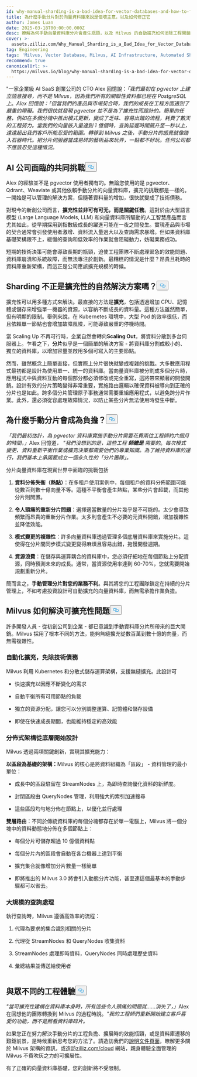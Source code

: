 ```yaml
---
id: why-manual-sharding-is-a-bad-idea-for-vector-databases-and-how-to-fix-it.md
title: 為什麼手動分片對於向量資料庫來說是個壞主意，以及如何修正它
author: James Luan
date: 2025-03-18T00:00:00.000Z
desc: 瞭解為何手動向量資料庫分片會產生瓶頸，以及 Milvus 的自動擴充如何消除工程開銷，實現無縫成長。
cover: >-
  assets.zilliz.com/Why_Manual_Sharding_is_a_Bad_Idea_for_Vector_Database_And_How_to_Fix_It_300b84a4d9.png
tag: Engineering
tags: 'Milvus, Vector Database, Milvus, AI Infrastructure, Automated Sharding'
recommend: true
canonicalUrl: >-
  https://milvus.io/blog/why-manual-sharding-is-a-bad-idea-for-vector-databases-and-how-to-fix-it.md
---
```

<p>"一家企業級 AI SaaS 創業公司的 CTO Alex 回憶說：<em>「我們最初在 pgvector 上建立語意搜尋，而不是 Milvus，因為我們所有的關聯性資料都已經在 PostgreSQL 上</em>。<em>Alex 回憶說：「但當我們的產品與市場契合時，我們的成長在工程方面遇到了嚴重的障礙。我們很快就發現 pgvector 並不是為了擴充性而設計的。簡單的任務，例如在多個分塊中推出模式更新，變成了乏味、容易出錯的流程，耗費了數天的工程努力。當我們的向量嵌入量達到 1 億個時，查詢延遲時間飆升至一秒以上，遠遠超出我們客戶所能忍受的範圍。轉移到 Milvus 之後，手動分片的感覺就像踏入石器時代。把分片伺服器當成易碎的藝術品來玩弄，一點都不好玩。任何公司都不應該忍受這種情況。</em></p>
<h2 id="A-Common-Challenge-for-AI-Companies" class="common-anchor-header">AI 公司面臨的共同挑戰<button data-href="#A-Common-Challenge-for-AI-Companies" class="anchor-icon" translate="no">
      <svg translate="no"
        aria-hidden="true"
        focusable="false"
        height="20"
        version="1.1"
        viewBox="0 0 16 16"
        width="16"
      >
        <path
          fill="#0092E4"
          fill-rule="evenodd"
          d="M4 9h1v1H4c-1.5 0-3-1.69-3-3.5S2.55 3 4 3h4c1.45 0 3 1.69 3 3.5 0 1.41-.91 2.72-2 3.25V8.59c.58-.45 1-1.27 1-2.09C10 5.22 8.98 4 8 4H4c-.98 0-2 1.22-2 2.5S3 9 4 9zm9-3h-1v1h1c1 0 2 1.22 2 2.5S13.98 12 13 12H9c-.98 0-2-1.22-2-2.5 0-.83.42-1.64 1-2.09V6.25c-1.09.53-2 1.84-2 3.25C6 11.31 7.55 13 9 13h4c1.45 0 3-1.69 3-3.5S14.5 6 13 6z"
        ></path>
      </svg>
    </button></h2><p>Alex 的經驗並不是 pgvector 使用者獨有的。無論您使用的是 pgvector、Qdrant、Weaviate 或其他依賴手動分片的向量資料庫，擴充的挑戰都是一樣的。一開始是可以管理的解決方案，但隨著資料量的增加，很快就變成了技術債務。</p>
<p>對現今的新創公司而言，<strong>擴充性並非可有可无，而是關鍵任務</strong>。這對於由大型語言模型 (Large Language Models, LLM) 和向量資料庫所驅動的人工智慧產品而言尤其如此，從早期採用到指數級成長的躍進可能在一夜之間發生。實現產品與市場的契合通常會引發使用者激增、資料流入量過大以及查詢需求暴增。但如果資料庫基礎架構跟不上，緩慢的查詢和低效率的作業就會阻礙動力，妨礙業務成功。</p>
<p>短期的技術決策可能會導致長期的瓶頸，迫使工程團隊不斷處理緊急的效能問題、資料庫崩潰和系統故障，而無法專注於創新。最糟糕的情況是什麼？昂貴且耗時的資料庫重新架構，而這正是公司應該擴充規模的時候。</p>
<h2 id="Isn’t-Sharding-a-Natural-Solution-to-Scalability" class="common-anchor-header">Sharding 不正是擴充性的自然解決方案嗎？<button data-href="#Isn’t-Sharding-a-Natural-Solution-to-Scalability" class="anchor-icon" translate="no">
      <svg translate="no"
        aria-hidden="true"
        focusable="false"
        height="20"
        version="1.1"
        viewBox="0 0 16 16"
        width="16"
      >
        <path
          fill="#0092E4"
          fill-rule="evenodd"
          d="M4 9h1v1H4c-1.5 0-3-1.69-3-3.5S2.55 3 4 3h4c1.45 0 3 1.69 3 3.5 0 1.41-.91 2.72-2 3.25V8.59c.58-.45 1-1.27 1-2.09C10 5.22 8.98 4 8 4H4c-.98 0-2 1.22-2 2.5S3 9 4 9zm9-3h-1v1h1c1 0 2 1.22 2 2.5S13.98 12 13 12H9c-.98 0-2-1.22-2-2.5 0-.83.42-1.64 1-2.09V6.25c-1.09.53-2 1.84-2 3.25C6 11.31 7.55 13 9 13h4c1.45 0 3-1.69 3-3.5S14.5 6 13 6z"
        ></path>
      </svg>
    </button></h2><p>擴充性可以用多種方式來解決。最直接的方法是<strong>擴充</strong>，包括透過增加 CPU、記憶體或儲存來增強單一機器的資源，以容納不斷成長的資料量。這種方法雖然簡單，但有明顯的限制。舉例來說，在 Kubernetes 環境中，大型 Pod 的效率很低，而且依賴單一節點也會增加故障風險，可能導致嚴重的停機時間。</p>
<p>當 Scaling Up 不再可行時，企業自然會轉向<strong>Scaling Out</strong>，將資料分散到多台伺服器上。乍看之下，<strong>分片</strong>似乎是一個簡單的解決方案 - 將資料庫分割成較小的、獨立的資料庫，以增加容量並啟用多個可寫入的主要節點。</p>
<p>然而，雖然概念上簡單直接，但實際上分片很快就變成複雜的挑戰。大多數應用程式最初都是設計為使用單一、統一的資料庫。當向量資料庫被分割成多個分片時，應用程式中與資料互動的每個部分都必須修改或完全重寫，這將帶來顯著的開發開銷。設計有效的分片策略變得非常重要，實施路由邏輯以確保資料被導向到正確的分片也是如此。跨多個分片管理原子事務通常需要重組應用程式，以避免跨分片作業。此外，還必須從容處理故障情況，以防止某些分片無法使用時發生中斷。</p>
<h2 id="Why-Manual-Sharding-Becomes-a-Burden" class="common-anchor-header">為什麼手動分片會成為負擔？<button data-href="#Why-Manual-Sharding-Becomes-a-Burden" class="anchor-icon" translate="no">
      <svg translate="no"
        aria-hidden="true"
        focusable="false"
        height="20"
        version="1.1"
        viewBox="0 0 16 16"
        width="16"
      >
        <path
          fill="#0092E4"
          fill-rule="evenodd"
          d="M4 9h1v1H4c-1.5 0-3-1.69-3-3.5S2.55 3 4 3h4c1.45 0 3 1.69 3 3.5 0 1.41-.91 2.72-2 3.25V8.59c.58-.45 1-1.27 1-2.09C10 5.22 8.98 4 8 4H4c-.98 0-2 1.22-2 2.5S3 9 4 9zm9-3h-1v1h1c1 0 2 1.22 2 2.5S13.98 12 13 12H9c-.98 0-2-1.22-2-2.5 0-.83.42-1.64 1-2.09V6.25c-1.09.53-2 1.84-2 3.25C6 11.31 7.55 13 9 13h4c1.45 0 3-1.69 3-3.5S14.5 6 13 6z"
        ></path>
      </svg>
    </button></h2><p><em>「我們最初估計，為 pgvector 資料庫實施手動分片需要花費兩位工程師約六個月的時間，」</em>Alex 回憶道<em>，</em> <em>&quot;我們沒想到的是，這些工程</em> <strong><em>師總是</em></strong> <em>需要的</em>。<em>每次模式變更、資料重新平衡作業或擴充決策都需要他們的專業知識。為了維持資料庫的運行，我們基本上承諾要成立一個永久性的「分片團隊」。</em></p>
<p>分片向量資料庫在現實世界中面臨的挑戰包括</p>
<ol>
<li><p><strong>資料分佈失衡（熱點）</strong>：在多租戶使用案例中，每個租戶的資料分佈範圍可能從數百到數十億向量不等。這種不平衡會產生熱點，某些分片會超載，而其他分片則閒置。</p></li>
<li><p><strong>令人頭痛的重新分片問題</strong>：選擇適當數量的分片幾乎是不可能的。太少會導致頻繁而昂貴的重新分片作業。太多則會產生不必要的元資料開銷，增加複雜性並降低效能。</p></li>
<li><p><strong>模式變更的複雜性</strong>：許多向量資料庫透過管理多個底層資料庫來實施分片。這使得在分片間同步模式變更變得麻煩且容易出錯，拖慢開發週期。</p></li>
<li><p><strong>資源浪費</strong>：在儲存與運算耦合的資料庫中，您必須仔細地在每個節點上分配資源，同時預測未來的成長。通常，當資源使用率達到 60-70%，您就需要開始規劃重新分片。</p></li>
</ol>
<p>簡而言之，<strong>手動管理分片對您的業務不利</strong>。與其將您的工程團隊鎖定在持續的分片管理上，不如考慮投資設計可自動擴充的向量資料庫，而無需承擔作業負擔。</p>
<h2 id="How-Milvus-Solves-the-Scalability-Problem" class="common-anchor-header">Milvus 如何解決可擴充性問題<button data-href="#How-Milvus-Solves-the-Scalability-Problem" class="anchor-icon" translate="no">
      <svg translate="no"
        aria-hidden="true"
        focusable="false"
        height="20"
        version="1.1"
        viewBox="0 0 16 16"
        width="16"
      >
        <path
          fill="#0092E4"
          fill-rule="evenodd"
          d="M4 9h1v1H4c-1.5 0-3-1.69-3-3.5S2.55 3 4 3h4c1.45 0 3 1.69 3 3.5 0 1.41-.91 2.72-2 3.25V8.59c.58-.45 1-1.27 1-2.09C10 5.22 8.98 4 8 4H4c-.98 0-2 1.22-2 2.5S3 9 4 9zm9-3h-1v1h1c1 0 2 1.22 2 2.5S13.98 12 13 12H9c-.98 0-2-1.22-2-2.5 0-.83.42-1.64 1-2.09V6.25c-1.09.53-2 1.84-2 3.25C6 11.31 7.55 13 9 13h4c1.45 0 3-1.69 3-3.5S14.5 6 13 6z"
        ></path>
      </svg>
    </button></h2><p>許多開發人員 - 從初創公司到企業 - 都已意識到手動資料庫分片所帶來的巨大開銷。Milvus 採用了根本不同的方法，能夠無縫擴充從數百萬到數十億的向量，而無需複雜性。</p>
<h3 id="Automated-Scaling-Without-the-Tech-Debt" class="common-anchor-header">自動化擴充，免除技術債務</h3><p>Milvus 利用 Kubernetes 和分散式儲存運算架構，支援無縫擴充。此設計可</p>
<ul>
<li><p>快速擴充以因應不斷變化的需求</p></li>
<li><p>自動平衡所有可用節點的負載</p></li>
<li><p>獨立的資源分配，讓您可以分別調整運算、記憶體和儲存設備</p></li>
<li><p>即使在快速成長期間，也能維持穩定的高效能</p></li>
</ul>
<h3 id="Distributed-Architecture-Designed-from-the-Ground-Up" class="common-anchor-header">分佈式架構從底層開始設計</h3><p>Milvus 透過兩項關鍵創新，實現其擴充能力：</p>
<p><strong>以區段為基礎的架構：</strong>Milvus 的核心是將資料組織為「區段」 - 資料管理的最小單位：</p>
<ul>
<li><p>成長中的區段駐留在 StreamNodes 上，為即時查詢優化資料的新鮮度。</p></li>
<li><p>封閉區段由 QueryNodes 管理，利用強大的索引加速搜尋</p></li>
<li><p>這些區段均勻地分佈在節點上，以優化並行處理</p></li>
</ul>
<p><strong>雙層路由</strong>：不同於傳統資料庫的每個分塊都存在於單一電腦上，Milvus 將一個分塊中的資料動態地分佈在多個節點上：</p>
<ul>
<li><p>每個分片可儲存超過 10 億個資料點</p></li>
<li><p>每個分片內的區段會自動在各台機器上達到平衡</p></li>
<li><p>擴充集合就像增加分片數量一樣簡單</p></li>
<li><p>即將推出的 Milvus 3.0 將會引入動態分片功能，甚至連這個最基本的手動步驟都可以省去。</p></li>
</ul>
<h3 id="Query-Processing-at-Scale" class="common-anchor-header">大規模的查詢處理</h3><p>執行查詢時，Milvus 遵循高效率的流程：</p>
<ol>
<li><p>代理為要求的集合識別相關的分片</p></li>
<li><p>代理從 StreamNodes 和 QueryNodes 收集資料</p></li>
<li><p>StreamNodes 處理即時資料，QueryNodes 同時處理歷史資料</p></li>
<li><p>彙總結果並傳送給使用者</p></li>
</ol>
<p>
  <span class="img-wrapper">
    <img translate="no" src="https://assets.zilliz.com/Query_Processing_at_Scale_5792dc9e37.png" alt="" class="doc-image" id="" />
    <span></span>
  </span>
</p>
<h2 id="A-Different-Engineering-Experience" class="common-anchor-header">與眾不同的工程體驗<button data-href="#A-Different-Engineering-Experience" class="anchor-icon" translate="no">
      <svg translate="no"
        aria-hidden="true"
        focusable="false"
        height="20"
        version="1.1"
        viewBox="0 0 16 16"
        width="16"
      >
        <path
          fill="#0092E4"
          fill-rule="evenodd"
          d="M4 9h1v1H4c-1.5 0-3-1.69-3-3.5S2.55 3 4 3h4c1.45 0 3 1.69 3 3.5 0 1.41-.91 2.72-2 3.25V8.59c.58-.45 1-1.27 1-2.09C10 5.22 8.98 4 8 4H4c-.98 0-2 1.22-2 2.5S3 9 4 9zm9-3h-1v1h1c1 0 2 1.22 2 2.5S13.98 12 13 12H9c-.98 0-2-1.22-2-2.5 0-.83.42-1.64 1-2.09V6.25c-1.09.53-2 1.84-2 3.25C6 11.31 7.55 13 9 13h4c1.45 0 3-1.69 3-3.5S14.5 6 13 6z"
        ></path>
      </svg>
    </button></h2><p><em>"當可擴充性建構在資料庫本身時，所有這些令人頭痛的問題就......消失了，」</em>Alex 在回想他的團隊轉換到 Milvus 的過程時說。<em>"我的工程師們重新開始建立客戶喜愛的功能，而不是照看資料庫碎片。</em></p>
<p>如果您正在努力解決手動分片的工程負擔、擴展時的效能瓶頸，或是資料庫遷移的艱鉅前景，是時候重新思考您的方法了。請造訪我們的<a href="https://milvus.io/docs/overview.md#What-Makes-Milvus-so-Scalable">說明文件頁面</a>，瞭解更多關於 Milvus 架構的資訊，或造訪<a href="https://zilliz.com/cloud">zilliz.com/cloud</a> 網站，親身體驗全面管理的 Milvus 不費吹灰之力的可擴展性。</p>
<p>有了正確的向量資料庫基礎，您的創新將不受限制。</p>
